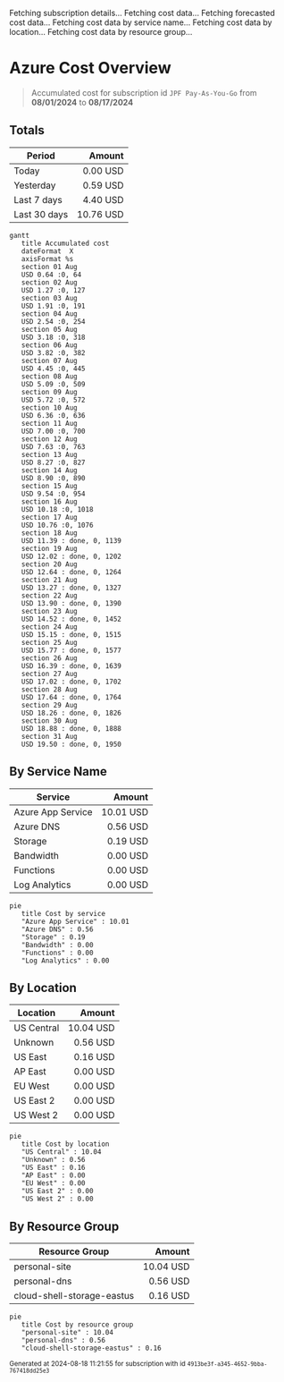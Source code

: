 Fetching subscription details...
Fetching cost data...
Fetching forecasted cost data...
Fetching cost data by service name...
Fetching cost data by location...
Fetching cost data by resource group...
# Azure Cost Overview

> Accumulated cost for subscription id `JPF Pay-As-You-Go` from **08/01/2024** to **08/17/2024**

## Totals

|Period|Amount|
|---|---:|
|Today|0.00 USD|
|Yesterday|0.59 USD|
|Last 7 days|4.40 USD|
|Last 30 days|10.76 USD|

```mermaid
gantt
   title Accumulated cost
   dateFormat  X
   axisFormat %s
   section 01 Aug
   USD 0.64 :0, 64
   section 02 Aug
   USD 1.27 :0, 127
   section 03 Aug
   USD 1.91 :0, 191
   section 04 Aug
   USD 2.54 :0, 254
   section 05 Aug
   USD 3.18 :0, 318
   section 06 Aug
   USD 3.82 :0, 382
   section 07 Aug
   USD 4.45 :0, 445
   section 08 Aug
   USD 5.09 :0, 509
   section 09 Aug
   USD 5.72 :0, 572
   section 10 Aug
   USD 6.36 :0, 636
   section 11 Aug
   USD 7.00 :0, 700
   section 12 Aug
   USD 7.63 :0, 763
   section 13 Aug
   USD 8.27 :0, 827
   section 14 Aug
   USD 8.90 :0, 890
   section 15 Aug
   USD 9.54 :0, 954
   section 16 Aug
   USD 10.18 :0, 1018
   section 17 Aug
   USD 10.76 :0, 1076
   section 18 Aug
   USD 11.39 : done, 0, 1139
   section 19 Aug
   USD 12.02 : done, 0, 1202
   section 20 Aug
   USD 12.64 : done, 0, 1264
   section 21 Aug
   USD 13.27 : done, 0, 1327
   section 22 Aug
   USD 13.90 : done, 0, 1390
   section 23 Aug
   USD 14.52 : done, 0, 1452
   section 24 Aug
   USD 15.15 : done, 0, 1515
   section 25 Aug
   USD 15.77 : done, 0, 1577
   section 26 Aug
   USD 16.39 : done, 0, 1639
   section 27 Aug
   USD 17.02 : done, 0, 1702
   section 28 Aug
   USD 17.64 : done, 0, 1764
   section 29 Aug
   USD 18.26 : done, 0, 1826
   section 30 Aug
   USD 18.88 : done, 0, 1888
   section 31 Aug
   USD 19.50 : done, 0, 1950
```

## By Service Name

|Service|Amount|
|---|---:|
|Azure App Service|10.01 USD|
|Azure DNS|0.56 USD|
|Storage|0.19 USD|
|Bandwidth|0.00 USD|
|Functions|0.00 USD|
|Log Analytics|0.00 USD|

```mermaid
pie
   title Cost by service
   "Azure App Service" : 10.01
   "Azure DNS" : 0.56
   "Storage" : 0.19
   "Bandwidth" : 0.00
   "Functions" : 0.00
   "Log Analytics" : 0.00
```

## By Location

|Location|Amount|
|---|---:|
|US Central|10.04 USD|
|Unknown|0.56 USD|
|US East|0.16 USD|
|AP East|0.00 USD|
|EU West|0.00 USD|
|US East 2|0.00 USD|
|US West 2|0.00 USD|

```mermaid
pie
   title Cost by location
   "US Central" : 10.04
   "Unknown" : 0.56
   "US East" : 0.16
   "AP East" : 0.00
   "EU West" : 0.00
   "US East 2" : 0.00
   "US West 2" : 0.00
```

## By Resource Group

|Resource Group|Amount|
|---|---:|
|personal-site|10.04 USD|
|personal-dns|0.56 USD|
|cloud-shell-storage-eastus|0.16 USD|

```mermaid
pie
   title Cost by resource group
   "personal-site" : 10.04
   "personal-dns" : 0.56
   "cloud-shell-storage-eastus" : 0.16
```

<sup>Generated at 2024-08-18 11:21:55 for subscription with id `4913be3f-a345-4652-9bba-767418dd25e3`</sup>
